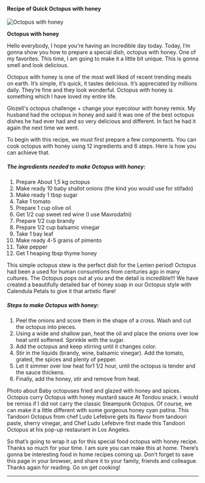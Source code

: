             

#### Recipe of Quick Octopus with honey

![Octopus with honey](https://img-global.cpcdn.com/recipes/fb00f6d1889eb795fbc198b7aa5a97f1/751x532cq70/octopus-with-honey-recipe-main-photo.jpg)

**Octopus with honey**

Hello everybody, I hope you’re having an incredible day today. Today, I’m gonna show you how to prepare a special dish, octopus with honey. One of my favorites. This time, I am going to make it a little bit unique. This is gonna smell and look delicious.

Octopus with honey is one of the most well liked of recent trending meals on earth. It’s simple, it’s quick, it tastes delicious. It’s appreciated by millions daily. They’re fine and they look wonderful. Octopus with honey is something which I have loved my entire life.

Glozell's octopus challenge + change your eyecolour with honey remix. My husband had the octopus in honey and said it was one of the best octopus dishes he had ever had and so very delicious and different. In fact he had it again the next time we went.

To begin with this recipe, we must first prepare a few components. You can cook octopus with honey using 12 ingredients and 6 steps. Here is how you can achieve that.

##### The ingredients needed to make Octopus with honey:

1.  Prepare About 1,5 kg octopus
2.  Make ready 10 baby shallot onions (the kind you would use for stifado)
3.  Make ready 1 tbsp sugar
4.  Take 1 tomato
5.  Prepare 1 cup olive oil
6.  Get 1/2 cup sweet red wine (I use Mavrodafni)
7.  Prepare 1/2 cup brandy
8.  Prepare 1/2 cup balsamic vinegar
9.  Take 1 bay leaf
10.  Make ready 4-5 grains of pimento
11.  Take pepper
12.  Get 1 heaping tbsp thyme honey

This simple octopus stew is the perfect dish for the Lenten period! Octopus had been a used for human consumtions from centuries ago in many cultures. The Octopus pops out at you and the detail is incredible!!! We have created a beautifully detailed bar of honey soap in our Octopus style with Calendula Petals to give it that artistic flare!

##### Steps to make Octopus with honey:

1.  Peel the onions and score them in the shape of a cross. Wash and cut the octopus into pieces.
2.  Using a wide and shallow pan, heat the oil and place the onions over low heat until softened. Sprinkle with the sugar.
3.  Add the octopus and keep stirring until it changes color.
4.  Stir in the liquids (brandy, wine, balsamic vinegar). Add the tomato, grated, the spices and plenty of pepper.
5.  Let it simmer over low heat for1 1/2 hour, until the octopus is tender and the sauce thickens.
6.  Finally, add the honey, stir and remove from heat.

Photo about Baby octopuses fried and glazed with honey and spices. Octopus curry Octopus with honey mustard sauce At Tondou snack. I would be remiss if I did not carry the classic Steampunk Octopus. Of course, we can make it a little different with some gorgeous honey cyan patina. This Tandoori Octopus from chef Ludo Lefebvre gets its flavor from tandoori paste, sherry vinegar, and Chef Ludo Lefebvre first made this Tandoori Octopus at his pop-up restaurant in Los Angeles.

So that’s going to wrap it up for this special food octopus with honey recipe. Thanks so much for your time. I am sure you can make this at home. There’s gonna be interesting food in home recipes coming up. Don’t forget to save this page in your browser, and share it to your family, friends and colleague. Thanks again for reading. Go on get cooking!

* * *